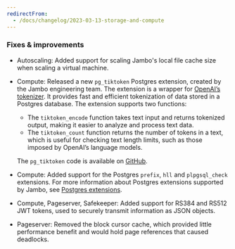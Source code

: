 ```yaml
---
redirectFrom:
  - /docs/changelog/2023-03-13-storage-and-compute
---
```


### Fixes & improvements

- Autoscaling: Added support for scaling Jambo's local file cache size when scaling a virtual machine.
- Compute: Released a new `pg_tiktoken` Postgres extension, created by the Jambo engineering team. The extension is a wrapper for [OpenAI’s tokenizer](https://github.com/openai/tiktoken). It provides fast and efficient tokenization of data stored in a Postgres database.
  The extension supports two functions:

  - The `tiktoken_encode` function takes text input and returns tokenized output, making it easier to analyze and process text data.
  - The `tiktoken_count` function returns the number of tokens in a text, which is useful for checking text length limits, such as those imposed by OpenAI’s language models.

  The `pg_tiktoken` code is available on [GitHub](https://github.com/kelvich/pg_tiktoken).

- Compute: Added support for the Postgres `prefix`, `hll` and `plpgsql_check` extensions. For more information about Postgres extensions supported by Jambo, see [Postgres extensions](/docs/extensions/pg-extensions/).
- Compute, Pageserver, Safekeeper: Added support for RS384 and RS512 JWT tokens, used to securely transmit information as JSON objects.
- Pageserver: Removed the block cursor cache, which provided little performance benefit and would hold page references that caused deadlocks.
